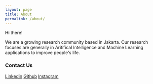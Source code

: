 ```yaml
---
layout: page
title: About
permalink: /about/
---
```


Hi there!

We are a growing research community based in Jakarta. Our research focuses are generally in Aritifical Intelligence and Machine Learning applications to improve people's life.

### Contact Us

[Linkedin](https://linkedin.com/company/jakartaresearch)
[Github](https://github.com/jakartaresearch)
[Instagram](https://instagram.com/jakartaresearch)